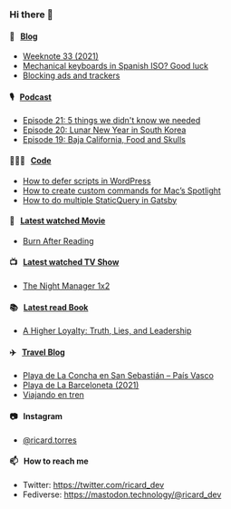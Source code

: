 ### Hi there 👋

#### 📝 &nbsp;&nbsp;[Blog](https://ricard.blog)

- [Weeknote 33 (2021)](https://ricard.blog/weeknote/week-33-2021/)
- [Mechanical keyboards in Spanish ISO? Good luck](https://ricard.blog/rant/mechanical-keyboards-in-spanish-iso-good-luck/)
- [Blocking ads and trackers](https://ricard.blog/rant/blocking-ads-and-trackers/)

#### 🎙 &nbsp;&nbsp;[Podcast](https://ricard.blog/podcast)

- [Episode 21: 5 things we didn&#39;t know we needed](https://anchor.fm/quicoto/episodes/Episode-21-5-things-we-didnt-know-we-needed-e1104tq)
- [Episode 20: Lunar New Year in South Korea](https://anchor.fm/quicoto/episodes/Episode-20-Lunar-New-Year-in-South-Korea-ert212)
- [Episode 19: Baja California, Food and Skulls](https://anchor.fm/quicoto/episodes/Episode-19-Baja-California--Food-and-Skulls-epmne0)

#### 👨🏻‍💻 &nbsp;&nbsp;[Code](https://ricard.dev)

- [How to defer scripts in WordPress](https://ricard.dev/how-to-defer-scripts-in-wordpress/)
- [How to create custom commands for Mac’s Spotlight](https://ricard.dev/how-to-create-custom-commands-for-macs-spotlight/)
- [How to do multiple StaticQuery in Gatsby](https://ricard.dev/how-to-do-multiple-staticquery-in-gatsby/)

#### 🍿 &nbsp;&nbsp;[Latest watched Movie](https://quicoto.github.io/reviews/movies/)

- [Burn After Reading](https://quicoto.github.io/reviews/movies/burn-after-reading/)

#### 📺 &nbsp;&nbsp;[Latest watched TV Show](https://quicoto.github.io/reviews/tv-shows)

- [The Night Manager 1x2](https://quicoto.github.io/reviews/tv-shows/the-night-manager/1x2/)

#### 📚 &nbsp;&nbsp;[Latest read Book](https://ricard.blog/books/)

- [A Higher Loyalty: Truth, Lies, and Leadership](https://www.goodreads.com/review/show/3578089635?utm_medium=api&amp;utm_source=rss)

#### ✈️ &nbsp;&nbsp;[Travel Blog](https://www.quicoto.com/)

- [Playa de La Concha en San Sebastián – País Vasco](https://www.quicoto.com/playa-de-la-concha-en-san-sebastian-pais-vasco/)
- [Playa de La Barceloneta (2021)](https://www.quicoto.com/playa-de-la-barceloneta-2021/)
- [Viajando en tren](https://www.quicoto.com/viajando-en-tren/)

#### 📷 &nbsp;&nbsp;Instagram
- [@ricard.torres](https://www.instagram.com/ricard.torres/)

#### 📫 &nbsp;&nbsp;How to reach me

- Twitter: https://twitter.com/ricard_dev
- Fediverse: https://mastodon.technology/@ricard_dev
